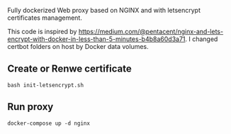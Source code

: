 Fully dockerized Web proxy based on NGINX and with letsencrypt certificates management.

This code is inspired by https://medium.com/@pentacent/nginx-and-lets-encrypt-with-docker-in-less-than-5-minutes-b4b8a60d3a71. I changed certbot folders on host by Docker data volumes.

## Create or Renwe certificate
```bash init-letsencrypt.sh```

## Run proxy
```docker-compose up -d nginx```
